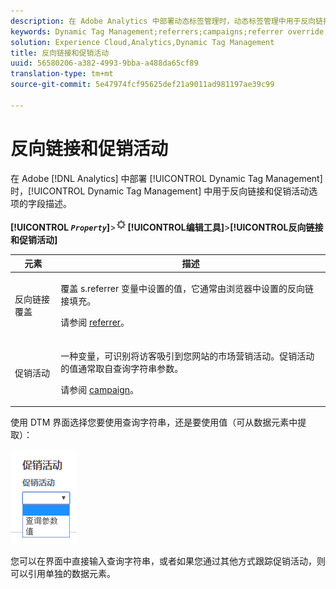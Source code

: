 ```yaml
---
description: 在 Adobe Analytics 中部署动态标签管理时，动态标签管理中用于反向链接和促销活动选项的字段描述。
keywords: Dynamic Tag Management;referrers;campaigns;referrer override;campaign variable;query param
solution: Experience Cloud,Analytics,Dynamic Tag Management
title: 反向链接和促销活动
uuid: 56580206-a382-4993-9bba-a488da65cf89
translation-type: tm+mt
source-git-commit: 5e47974fcf95625def21a9011ad981197ae39c99

---
```



# 反向链接和促销活动

在 Adobe [!DNL Analytics] 中部署 [!UICONTROL Dynamic Tag Management] 时，[!UICONTROL Dynamic Tag Management] 中用于反向链接和促销活动选项的字段描述。

**[!UICONTROL *`Property`*]**>![齿轮图标](assets/settings_gear.png)**[!UICONTROL &#x200B;编辑工具&#x200B;]**>**[!UICONTROL &#x200B;反向链接和促销活动&#x200B;]**

<table id="table_09AE3BFF0F12442F9C19CD96451F93E4">
 <thead>
  <tr>
   <th colname="col1" class="entry"> 元素 </th>
   <th colname="col2" class="entry"> 描述 </th>
  </tr>
 </thead>
 <tbody>
  <tr>
   <td colname="col1"> 反向链接覆盖 </td>
   <td colname="col2"> <p>覆盖 <span class="varname">s.referrer</span> 变量中设置的值，它通常由浏览器中设置的反向链接填充。 </p> <p>请参阅 <a href="../../../vars/page-vars/referrer.md">referrer</a>。 </p> </td>
  </tr>
  <tr>
   <td colname="col1"> 促销活动 </td>
   <td colname="col2"> <p>一种变量，可识别将访客吸引到您网站的市场营销活动。促销活动的值通常取自查询字符串参数。 </p> <p>请参阅 <a href="../../../vars/page-vars/campaign.md">campaign</a>。 </p> </td>
  </tr>
 </tbody>
</table>

使用 DTM 界面选择您要使用查询字符串，还是要使用值（可从数据元素中提取）：

![查询参数](assets/dtm-queryparam.png)

您可以在界面中直接输入查询字符串，或者如果您通过其他方式跟踪促销活动，则可以引用单独的数据元素。
